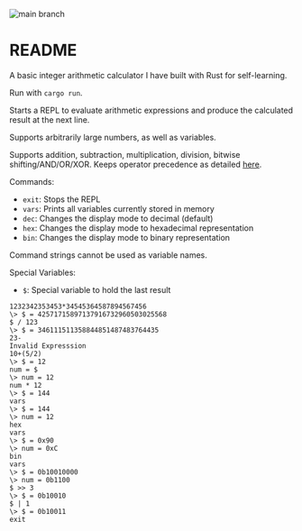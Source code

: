 ![main branch](https://github.com/tolgaparlan/Yet-Another-Command-Line-Calculator/actions/workflows/ci.yml/badge.svg)

# README 
A basic integer arithmetic calculator I have built with Rust for self-learning. 

Run with `cargo run`.

Starts a REPL to evaluate arithmetic expressions and produce the calculated result at the next line.

Supports arbitrarily large numbers, as well as variables.

Supports addition, subtraction, multiplication, division, bitwise shifting/AND/OR/XOR. Keeps operator precedence as detailed [here](https://en.wikipedia.org/wiki/Order_of_operations).

Commands:
- `exit`: Stops the REPL
- `vars`: Prints all variables currently stored in memory
- `dec`: Changes the display mode to decimal (default)
- `hex`: Changes the display mode to hexadecimal representation
- `bin`: Changes the display mode to binary representation

Command strings cannot be used as variable names.

Special Variables:
- `$`: Special variable to hold the last result 

```
1232342353453*34545364587894567456
\> $ = 42571715897137916732960503025568
$ / 123
\> $ = 346111511358844851487483764435
23-
Invalid Expresssion
10+(5/2)
\> $ = 12
num = $
\> num = 12
num * 12
\> $ = 144
vars
\> $ = 144
\> num = 12
hex
vars
\> $ = 0x90
\> num = 0xC
bin
vars
\> $ = 0b10010000
\> num = 0b1100
$ >> 3
\> $ = 0b10010
$ | 1
\> $ = 0b10011
exit
```
